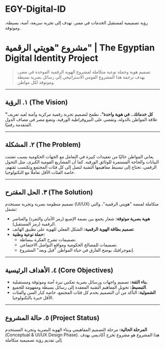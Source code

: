 # EGY-Digital-ID
 رؤية تصميمية لمستقبل الخدمات في مصر، تهدف إلى تجربة سريعة، آمنة، بسيطة، وموثوقة.

 # مشروع "هويتي الرقمية" | The Egyptian Digital Identity Project

> تصميم هوية وحملة توعية متكاملة لمشروع الهوية الرقمية الموحدة في مصر، بهدف ترجمة هذا المشروع القومي الاستراتيجي إلى رسائل بصرية بسيطة وموثوقة لكل مواطن.

---

## ١. الرؤية (The Vision)

**"كل خدماتك.. في هوية واحدة".** نطمح لتصميم تجربة رقمية مركزية وآمنة تُعيد تعريف علاقة المواطن بالدولة، وتقضي على البيروقراطية الورقية، وتضع مصر في مصاف الدول المتقدمة رقميًا.

---

## ٢. المشكلة (The Problem)

يعاني المواطن حاليًا من تعقيدات كبيرة في التعامل مع الجهات الحكومية بسبب تشتت البيانات والحاجة المستمرة للوثائق الورقية. كما أن المشاريع القومية الكبرى، مثل التحول الرقمي، تحتاج إلى تبسيط مفاهيمها التقنية لتصل إلى كل فئات المجتمع وتكتسب ثقتهم، خاصة الفئات الأقل تعاملًا مع التكنولوجيا.

---

## ٣. الحل المقترح (The Solution)

تصميم منظومة بصرية وتجربة مستخدم (UI/UX) متكاملة لمنصة "هويتي الرقمية"، والتي تشمل:

* **هوية بصرية موثوقة:** شعار يجمع بين بصمة الإصبع (رمز الأمان والتفرد) والعناصر الرقمية (رمز المستقبل).
* **تصميم بطاقة الهوية الرقمية:** الشكل الفعلي للهوية على تطبيق الهاتف.
* **حملة توعية وطنية:**
    * تصميمات تشرح الفكرة ببساطة.
    * تصميمات للمصالح الحكومية ومواقع التواصل الاجتماعي.
    * إنفوجرافيك يوضح الفارق في حياة المواطن "قبل وبعد" المشروع.

---

## ٤. الأهداف الرئيسية (Core Objectives)

* **بناء الثقة:** تصميم واجهات ورسائل بصرية تعكس نبرة آمنة وموثوقة ومستقبلية.
* **التبسيط:** تحويل المفاهيم التقنية المعقدة إلى رسائل بسيطة ومفهومة للجميع.
* **الشمولية:** التأكد من أن التصميم يخدم كل فئات المجتمع، خاصة كبار السن والفئات الأقل خبرة بالتكنولوجيا.

---

## ٥. حالة المشروع (Project Status)

**المرحلة الحالية:** مرحلة التصميم المفاهيمي وبناء الهوية البصرية وتجربة المستخدم (Conceptual & UI/UX Design Phase). هذا المشروع هو مشروع تخرج أكاديمي يهدف إلى تقديم رؤية تصميمية متكاملة.
